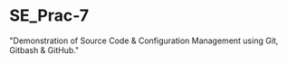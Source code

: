 # SE_Prac-7
"Demonstration of Source Code &amp; Configuration Management using Git, Gitbash &amp; GitHub."
